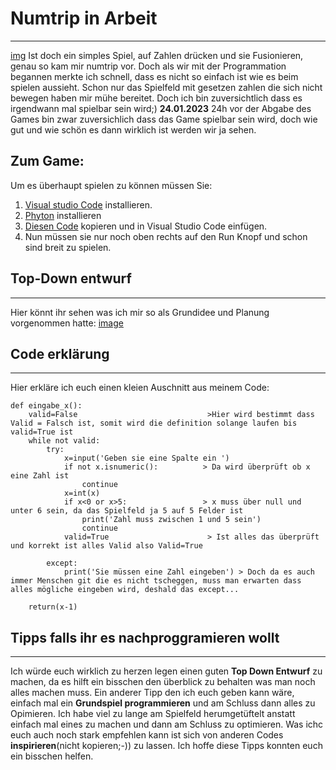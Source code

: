 # Numtrip in Arbeit 
*** 
[img](/Ef-Info/docs/images/numtripvideo.mp4)
Ist doch ein simples Spiel, auf Zahlen drücken und sie Fusionieren, genau so kam mir numtrip vor.
Doch als wir mit der Programmation begannen merkte ich schnell, dass es nicht so einfach ist wie es beim spielen aussieht. 
Schon nur das Spielfeld mit gesetzen zahlen die sich nicht bewegen haben mir mühe bereitet. 
Doch ich bin zuversichtlich dass es irgendwann mal spielbar sein wird;)
**24.01.2023**
24h vor der Abgabe des Games bin zwar zuversichlich dass das Game spielbar sein wird, doch wie gut und wie schön es dann wirklich ist werden wir ja sehen. 
## Zum Game: 
Um es überhaupt spielen zu können müssen Sie: 
1. [Visual studio Code](https://code.visualstudio.com/download) installieren.
2. [Phyton](https://www.python.org/downloads/) installieren
3. [Diesen Code](https://github.com/gaeschpu/Ef-Info/blob/main/numtrip/finalnumtrip.py) kopieren und in Visual Studio Code einfügen.
4. Nun müssen sie nur noch oben rechts auf den Run Knopf und schon sind breit zu spielen.

## Top-Down entwurf
***
Hier könnt ihr sehen was ich mir so als Grundidee und Planung vorgenommen hatte:
[image](/Ef-Info/docs/images/Screenshot_20230124_212259.png)

## Code erklärung
***
Hier erkläre ich euch einen kleien Auschnitt aus meinem Code:
``` 
def eingabe_x(): 
    valid=False                             >Hier wird bestimmt dass Valid = Falsch ist, somit wird die definition solange laufen bis valid=True ist
    while not valid:
        try:
            x=input('Geben sie eine Spalte ein ')
            if not x.isnumeric():          > Da wird überprüft ob x eine Zahl ist
                continue
            x=int(x)
            if x<0 or x>5:                 > x muss über null und unter 6 sein, da das Spielfeld ja 5 auf 5 Felder ist
                print('Zahl muss zwischen 1 und 5 sein')
                continue
            valid=True                      > Ist alles das überprüft und korrekt ist alles Valid also Valid=True

        except:    
            print('Sie müssen eine Zahl eingeben') > Doch da es auch immer Menschen git die es nicht tscheggen, muss man erwarten dass alles mögliche eingeben wird, deshald das except...
    
    return(x-1)

``` 
## Tipps falls ihr es nachproggramieren wollt
***
Ich würde euch wirklich zu herzen legen einen guten **Top Down Entwurf** zu machen, da es hilft ein bisschen den überblick zu behalten was man noch alles machen muss. Ein anderer Tipp den ich euch geben kann wäre, einfach mal ein **Grundspiel programmieren** und am Schluss dann alles zu Opimieren. Ich habe viel zu lange am Spielfeld herumgetüftelt anstatt einfach mal eines zu machen und dann am Schluss zu optimieren. Was ichc euch auch noch stark empfehlen kann ist sich von anderen Codes **inspirieren**(nicht kopieren;-)) zu lassen. 
Ich hoffe diese Tipps konnten euch ein bisschen helfen. 


